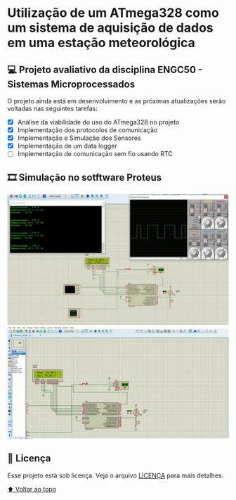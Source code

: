 <!-- <h1 align="center" id="atmega328">
 </h1> -->

# Utilização de um ATmega328 como um sistema de aquisição de dados em uma estação meteorológica

## 💻 Projeto avaliativo da disciplina ENGC50 - Sistemas Microprocessados

O projeto ainda está em desenvolvimento e as próximas atualizações serão voltadas nas seguintes tarefas:

- [x] Análise da viabilidade do uso do ATmega328 no projeto
- [x] Implementação dos protocolos de comunicação
- [x] Implementação e Simulação dos Sensores
- [x] Implementação de um data logger
- [ ] Implementação de comunicação sem fio usando RTC

## :film_strip: Simulação no sotftware Proteus

<center>
<img src="assets\Simulação.jpg"/>
</center>


<center>
<img src="assets\dhtfinal-Proteus-8-Professional-Schematic-Capture-2021-10-13-19-54-36.gif"/>
</center>

## 📝 Licença

Esse projeto está sob licença. Veja o arquivo [LICENÇA](LICENSE) para mais detalhes.

[⬆ Voltar ao topo](#atmega328)<br>